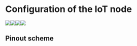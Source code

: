 # Configuration of the IoT node

![](https://img.shields.io/github/issues/joabsilva/tcc-sdn-iot-onos)![](https://img.shields.io/github/forks/joabsilva/tcc-sdn-iot-onos)![](https://img.shields.io/github/stars/joabsilva/tcc-sdn-iot-onos)![](https://img.shields.io/github/license/joabsilva/tcc-sdn-iot-onos)
## Pinout scheme
